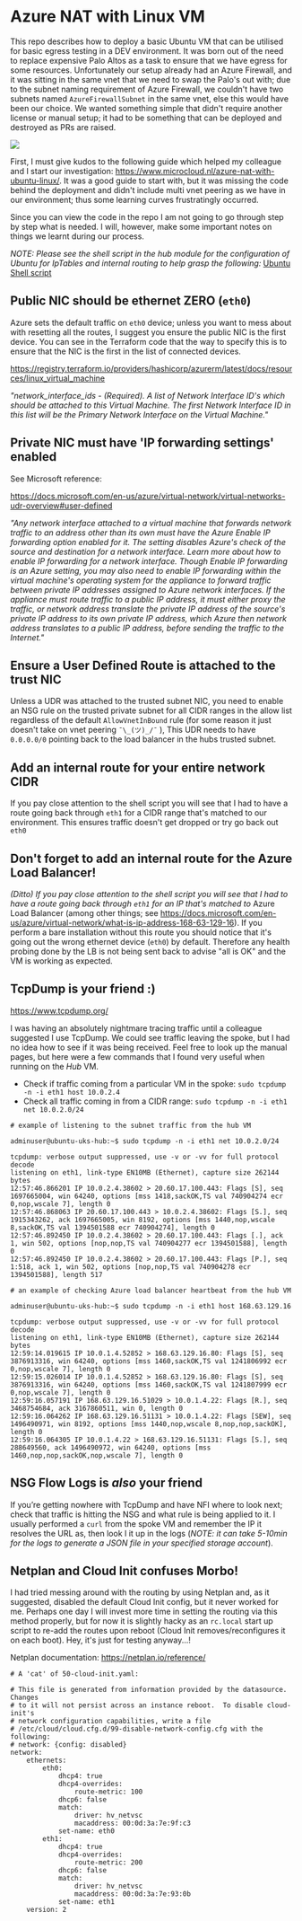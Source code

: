 # Azure NAT with Linux VM

This repo describes how to deploy a basic Ubuntu VM that can be utilised for basic egress testing in a DEV environment. It was born out of the need to replace expensive Palo Altos as a task to ensure that we have egress for some resources. Unfortunately our setup already had an Azure Firewall, and it was sitting in the same vnet that we need to swap the Palo's out with; due to the subnet naming requirement of Azure Firewall, we couldn't have two subnets named `AzureFirewallSubnet` in the same vnet, else this would have been our choice. We wanted something simple that didn't require another license or manual setup; it had to be something that can be deployed and destroyed as PRs are raised.

![](ubuntu-iptables.png)

First, I must give kudos to the following guide which helped my colleague and I start our investigation: https://www.microcloud.nl/azure-nat-with-ubuntu-linux/. It was a good guide to start with, but it was missing the code behind the deployment and didn't include multi vnet peering as we have in our environment; thus some learning curves frustratingly occurred.

Since you can view the code in the repo I am not going to go through step by step what is needed. I will, however, make some important notes on things we learnt during our process.

*NOTE: Please see the shell script in the hub module for the configuration of Ubuntu for IpTables and internal routing to help grasp the following:* [Ubuntu Shell script](ubuntu_hub/routing.sh)

## Public NIC should be  ethernet ZERO (`eth0`)

Azure sets the default traffic on `eth0` device; unless you want to mess about with resetting all the routes, I suggest you ensure the public NIC is the first device. You can see in the Terraform code that the way to specify this is to ensure that the NIC is the first in the list of connected devices.

https://registry.terraform.io/providers/hashicorp/azurerm/latest/docs/resources/linux_virtual_machine

*"network_interface_ids - (Required). A list of Network Interface ID's which should be attached to this Virtual Machine. The first Network Interface ID in this list will be the Primary Network Interface on the Virtual Machine."*

## Private NIC must have 'IP forwarding settings' enabled

See Microsoft reference:

https://docs.microsoft.com/en-us/azure/virtual-network/virtual-networks-udr-overview#user-defined 

*"Any network interface attached to a virtual machine that forwards network traffic to an address other than its own must have the Azure Enable IP forwarding option enabled for it. The setting disables Azure's check of the source and destination for a network interface. Learn more about how to enable IP forwarding for a network interface. Though Enable IP forwarding is an Azure setting, you may also need to enable IP forwarding within the virtual machine's operating system for the appliance to forward traffic between private IP addresses assigned to Azure network interfaces. If the appliance must route traffic to a public IP address, it must either proxy the traffic, or network address translate the private IP address of the source's private IP address to its own private IP address, which Azure then network address translates to a public IP address, before sending the traffic to the Internet."*

## Ensure a User Defined Route is attached to the trust NIC

Unless a UDR was attached to the trusted subnet NIC, you need to enable an NSG rule on the trusted private subnet for all CIDR ranges in the allow list regardless of the default `AllowVnetInBound` rule (for some reason it just doesn't take on vnet peering `¯\_(ツ)_/¯` ), This UDR needs to have `0.0.0.0/0` pointing back to the load balancer in the hubs trusted subnet.

## Add an internal route for your entire network CIDR

If you pay close attention to the shell script you will see that I had to have a route going back through `eth1` for a CIDR range that's matched to our environment. This ensures traffic doesn't get dropped or try go back out `eth0`

## Don't forget to add an internal route for the Azure Load Balancer!

*(Ditto) If you pay close attention to the shell script you will see that I had to have a route going back through `eth1` for an IP that's matched to* Azure Load Balancer (among other things; see https://docs.microsoft.com/en-us/azure/virtual-network/what-is-ip-address-168-63-129-16). If you perform a bare installation without this route you should notice that it's going out the wrong ethernet device (`eth0`) by default. Therefore any health probing done by the LB is not being sent back to advise "all is OK" and the VM is working as expected.

## TcpDump is your friend :)

https://www.tcpdump.org/

I was having an absolutely nightmare tracing traffic until a colleague suggested I use TcpDump. We could see traffic leaving the spoke, but I had no idea how to see if it was being received. Feel free to look up the manual pages, but here were a few commands that I found very useful when running on the *Hub* VM.

- Check if traffic coming from a particular VM in the spoke: `sudo tcpdump -n -i eth1 host 10.0.2.4`
- Check all traffic coming in from a CIDR range: `sudo tcpdump -n -i eth1 net 10.0.2.0/24`

```text
# example of listening to the subnet traffic from the hub VM

adminuser@ubuntu-uks-hub:~$ sudo tcpdump -n -i eth1 net 10.0.2.0/24

tcpdump: verbose output suppressed, use -v or -vv for full protocol decode
listening on eth1, link-type EN10MB (Ethernet), capture size 262144 bytes
12:57:46.866201 IP 10.0.2.4.38602 > 20.60.17.100.443: Flags [S], seq 1697665004, win 64240, options [mss 1418,sackOK,TS val 740904274 ecr 0,nop,wscale 7], length 0
12:57:46.868063 IP 20.60.17.100.443 > 10.0.2.4.38602: Flags [S.], seq 1915343262, ack 1697665005, win 8192, options [mss 1440,nop,wscale 8,sackOK,TS val 1394501588 ecr 740904274], length 0
12:57:46.892450 IP 10.0.2.4.38602 > 20.60.17.100.443: Flags [.], ack 1, win 502, options [nop,nop,TS val 740904277 ecr 1394501588], length 0
12:57:46.892450 IP 10.0.2.4.38602 > 20.60.17.100.443: Flags [P.], seq 1:518, ack 1, win 502, options [nop,nop,TS val 740904278 ecr 1394501588], length 517
```

```text
# an example of checking Azure load balancer heartbeat from the hub VM

adminuser@ubuntu-uks-hub:~$ sudo tcpdump -n -i eth1 host 168.63.129.16

tcpdump: verbose output suppressed, use -v or -vv for full protocol decode
listening on eth1, link-type EN10MB (Ethernet), capture size 262144 bytes
12:59:14.019615 IP 10.0.1.4.52852 > 168.63.129.16.80: Flags [S], seq 3876913316, win 64240, options [mss 1460,sackOK,TS val 1241806992 ecr 0,nop,wscale 7], length 0
12:59:15.026014 IP 10.0.1.4.52852 > 168.63.129.16.80: Flags [S], seq 3876913316, win 64240, options [mss 1460,sackOK,TS val 1241807999 ecr 0,nop,wscale 7], length 0
12:59:16.057191 IP 168.63.129.16.51029 > 10.0.1.4.22: Flags [R.], seq 3468754684, ack 3167860511, win 0, length 0
12:59:16.064262 IP 168.63.129.16.51131 > 10.0.1.4.22: Flags [SEW], seq 1496490971, win 8192, options [mss 1440,nop,wscale 8,nop,nop,sackOK], length 0
12:59:16.064305 IP 10.0.1.4.22 > 168.63.129.16.51131: Flags [S.], seq 288649560, ack 1496490972, win 64240, options [mss 1460,nop,nop,sackOK,nop,wscale 7], length 0
```

## NSG Flow Logs is *also* your friend

If you’re getting nowhere with TcpDump and have NFI where to look next; check that traffic is hitting the NSG and what rule is being applied to it. I usually performed a `curl` from the spoke VM and remember the IP it resolves the URL as, then look I it up in the logs (*NOTE: it can take 5-10min for the logs to generate a JSON file in your specified storage account*).

## Netplan and Cloud Init confuses Morbo!

I had tried messing around with the routing by using Netplan and, as it suggested, disabled the default Cloud Init config, but it never worked for me. Perhaps one day I will invest more time in setting the routing via this method properly, but for now it is slightly hacky as an `rc.local` start up script to re-add the routes upon reboot (Cloud Init removes/reconfigures it on each boot). Hey, it's just for testing anyway...!

Netplan documentation: https://netplan.io/reference/

```
# A 'cat' of 50-cloud-init.yaml:

# This file is generated from information provided by the datasource.  Changes
# to it will not persist across an instance reboot.  To disable cloud-init's
# network configuration capabilities, write a file
# /etc/cloud/cloud.cfg.d/99-disable-network-config.cfg with the following:
# network: {config: disabled}
network:
    ethernets:
        eth0:
            dhcp4: true
            dhcp4-overrides:
                route-metric: 100
            dhcp6: false
            match:
                driver: hv_netvsc
                macaddress: 00:0d:3a:7e:9f:c3
            set-name: eth0
        eth1:
            dhcp4: true
            dhcp4-overrides:
                route-metric: 200
            dhcp6: false
            match:
                driver: hv_netvsc
                macaddress: 00:0d:3a:7e:93:0b
            set-name: eth1
    version: 2
```

